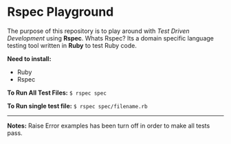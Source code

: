 # Rspec Playground

The purpose of this repository is to play around with _Test Driven Development_
using **Rspec**. Whats Rspec? Its a domain specific language testing tool written in
**Ruby** to test Ruby code.

**Need to install:**

- Ruby
- Rspec

**To Run All Test Files:**
`$ rspec spec`

**To Run single test file:**
`$ rspec spec/filename.rb`

---

**Notes:**
Raise Error examples has been turn off in order to make all tests pass.

